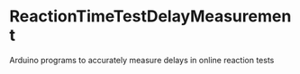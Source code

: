 # ReactionTimeTestDelayMeasurement
Arduino programs to accurately measure delays in online reaction tests
